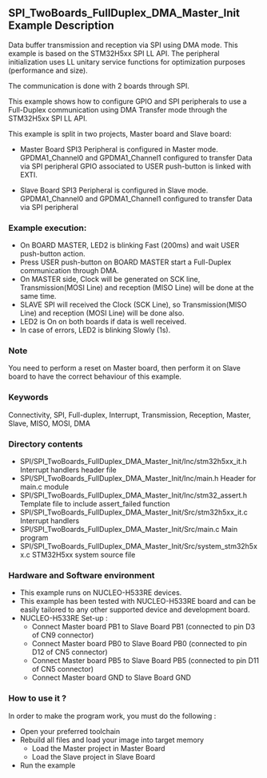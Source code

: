 ## <b>SPI_TwoBoards_FullDuplex_DMA_Master_Init Example Description</b>

Data buffer transmission and reception via SPI using DMA mode. This example is
based on the STM32H5xx SPI LL API. The peripheral initialization uses
LL unitary service functions for optimization purposes (performance and size).

The communication is done with 2 boards through SPI.

This example shows how to configure GPIO and SPI peripherals
to use a Full-Duplex communication using DMA Transfer mode through the STM32H5xx SPI LL API.

This example is split in two projects, Master board and Slave board:

- Master Board
  SPI3 Peripheral is configured in Master mode.
  GPDMA1_Channel0 and GPDMA1_Channel1 configured to transfer Data via SPI peripheral
  GPIO associated to USER push-button is linked with EXTI.

- Slave Board
  SPI3 Peripheral is configured in Slave mode.
  GPDMA1_Channel0 and GPDMA1_Channel1 configured to transfer Data via SPI peripheral

### <b>Example execution:</b>

- On BOARD MASTER, LED2 is blinking Fast (200ms) and wait USER push-button action.
- Press USER push-button on BOARD MASTER start a Full-Duplex communication through DMA.
- On MASTER side, Clock will be generated on SCK line, Transmission(MOSI Line) and reception (MISO Line) will be done at the same time.
- SLAVE SPI will received  the Clock (SCK Line), so Transmission(MISO Line) and reception (MOSI Line) will be done also.
- LED2 is On on both boards if data is well received.
- In case of errors, LED2 is blinking Slowly (1s).

### <b>Note</b>

You need to perform a reset on Master board, then perform it on Slave board to have the correct behaviour of this example.

### <b>Keywords</b>

Connectivity, SPI, Full-duplex, Interrupt, Transmission, Reception, Master, Slave, MISO, MOSI, DMA

### <b>Directory contents</b>

  - SPI/SPI_TwoBoards_FullDuplex_DMA_Master_Init/Inc/stm32h5xx_it.h          Interrupt handlers header file
  - SPI/SPI_TwoBoards_FullDuplex_DMA_Master_Init/Inc/main.h                  Header for main.c module
  - SPI/SPI_TwoBoards_FullDuplex_DMA_Master_Init/Inc/stm32_assert.h          Template file to include assert_failed function
  - SPI/SPI_TwoBoards_FullDuplex_DMA_Master_Init/Src/stm32h5xx_it.c          Interrupt handlers
  - SPI/SPI_TwoBoards_FullDuplex_DMA_Master_Init/Src/main.c                  Main program
  - SPI/SPI_TwoBoards_FullDuplex_DMA_Master_Init/Src/system_stm32h5xx.c      STM32H5xx system source file

### <b>Hardware and Software environment</b>

  - This example runs on NUCLEO-H533RE devices.
  - This example has been tested with NUCLEO-H533RE board and can be
    easily tailored to any other supported device and development board.
  - NUCLEO-H533RE Set-up :
    - Connect Master board PB1 to Slave Board PB1 (connected to pin D3 of CN9 connector)
    - Connect Master board PB0 to Slave Board PB0 (connected to pin D12 of CN5 connector)
    - Connect Master board PB5 to Slave Board PB5 (connected to pin D11 of CN5 connector)
    - Connect Master board GND to Slave Board GND

### <b>How to use it ?</b>

In order to make the program work, you must do the following :

 - Open your preferred toolchain
 - Rebuild all files and load your image into target memory
    - Load the Master project in Master Board
    - Load the Slave project in Slave Board
 - Run the example

